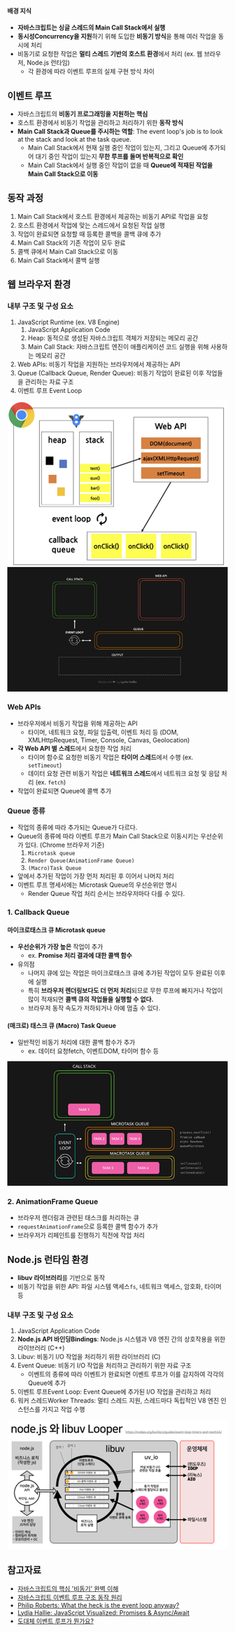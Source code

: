 #### 배경 지식
- **자바스크립트는 싱글 스레드의 Main Call Stack에서 실행**
- **동시성Concurrency을 지원**하기 위해 도입한 **비동기 방식**을 통해 여러 작업을 동시에 처리
- 비동기로 요청한 작업은 **멀티 스레드 기반의 호스트 환경**에서 처리 (ex. 웹 브라우저, Node.js 런타임)
	- 각 환경에 따라 이벤트 루프의 실제 구현 방식 차이

## 이벤트 루프
- 자바스크립트의 **비동기 프로그래밍을 지원하는 핵심**
- 호스트 환경에서 비동기 작업을 관리하고 처리하기 위한 **동작 방식**
- **Main Call Stack과 Queue를 주시하는 역할**: The event loop's job is to look at the stack and look at the task queue.
	- Main Call Stack에서 현재 실행 중인 작업이 있는지, 그리고 Queue에 추가되어 대기 중인 작업이 있는지 **무한 루프를 돌며 반복적으로 확인**
	- Main Call Stack에서 실행 중인 작업이 없을 때 **Queue에 적재된 작업을 Main Call Stack으로 이동**

## 동작 과정
1. Main Call Stack에서 호스트 환경에서 제공하는 비동기 API로 작업을 요청
2. 호스트 환경에서 작업에 맞는 스레드에서 요청된 작업 실행
3. 작업이 완료되면 요청할 때 등록한 콜백을 콜백 큐에 추가
4. Main Call Stack의 기존 작업이 모두 완료
5. 콜백 큐에서 Main Call Stack으로 이동
6. Main Call Stack에서 콜백 실행

## 웹 브라우저 환경
### 내부 구조 및 구성 요소
1. JavaScript Runtime (ex. V8 Engine)
	1. JavaScript Application Code
	2. Heap: 동적으로 생성된 자바스크립트 객체가 저장되는 메모리 공간
	3. Main Call Stack: 자바스크립트 엔진이 애플리케이션 코드 실행을 위해 사용하는 메모리 공간
2. Web APIs: 비동기 작업을 지원하는 브라우저에서 제공하는 API
3. Queue (Callback Queue, Render Queue): 비동기 작업이 완료된 이후 작업들을 관리하는 자료 구조
4. 이벤트 루프 Event Loop

![image](/assets/browser-structure.png)
![browser-image](/assets/browser.gif)

### Web APIs
- 브라우저에서 비동기 작업을 위해 제공하는 API 
	- 타이머, 네트워크 요청, 파일 입출력, 이벤트 처리 등 (DOM, XMLHttpRequest, Timer, Console, Canvas, Geolocation)
- **각 Web API 별 스레드**에서 요청한 작업 처리
	- 타이머 함수로 요청한 비동기 작업은 **타이머 스레드**에서 수행 (ex. `setTimeout`)
	- 데이터 요청 관련 비동기 작업은 **네트워크 스레드**에서 네트워크 요청 및 응답 처리 (ex. `fetch`)
- 작업이 완료되면 Queue에 콜백 추가
### Queue 종류
- 작업의 종류에 따라 추가되는 Queue가 다르다.
- Queue의 종류에 따라 이벤트 루프가 Main Call Stack으로 이동시키는 우선순위가 있다. (Chrome 브라우저 기준)
	1. `Microtask queue`
	2. `Render Queue(AnimationFrame Queue)`
	3. `(Macro)Task Queue` 
- 앞에서 추가된 작업이 가장 먼저 처리된 후 이어서 나머지 처리 
- 이벤트 루프 명세서에는 Microtask Queue의 우선순위만 명시
	- Render Queue 작업 처리 순서는 브라우저마다 다를 수 있다.

### 1. Callback Queue
#### 마이크로태스크 큐 Microtask queue
- **우선순위가 가장 높은** 작업이 추가
	- ex. **Promise 처리 결과에 대한 콜백 함수**
- 유의점
	- 나머지 큐에 있는 작업은 마이크로태스크 큐에 추가된 작업이 모두 완료된 이후에 실행
	- 특히 **브라우저 렌더링보다도 더 먼저 처리**되므로 무한 루프에 빠지거나 작업이 많이 적재되면 **콜백 큐의 작업들을 실행할 수 없다.** 
	- 브라우저 동작 속도가 저하되거나 아예 멈출 수 있다.
#### (매크로) 태스크 큐 (Macro) Task Queue
- 일반적인 비동기 처리에 대한 콜백 함수가 추가
	- ex. 데이터 요청fetch, 이벤트DOM, 타이머 함수 등

![image](assets/callback-queue.gif)

### 2. AnimationFrame Queue
- 브라우저 렌더링과 관련된 태스크를 처리하는 큐
- `requestAnimationFrame`으로 등록한 콜백 함수가 추가
- 브라우저가 리페인트를 진행하기 직전에 작업 처리

## Node.js 런타임 환경
- **libuv 라이브러리**를 기반으로 동작
- 비동기 작업을 위한 API: 파일 시스템 액세스`fs`, 네트워크 액세스, 암호화, 타이머 등

### 내부 구조 및 구성 요소

1. JavaScript Application Code
1. **Node.js API 바인딩Bindings**: Node.js 시스템과 V8 엔진 간의 상호작용을 위한 라이브러리 (C++)
1. Libuv: 비동기 I/O 작업을 처리하기 위한 라이브러리 (C)
1. Event Queue: 비동기 I/O 작업을 처리하고 관리하기 위한 자료 구조
	- 이벤트의 종류에 따라 이벤트가 완료되면 이벤트 루프가 이를 감지하여 각각의 Queue에 추가
1. 이벤트 루프Event Loop: Event Queue에 추가된 I/O 작업을 관리하고 처리
2. 워커 스레드Worker Threads: 멀티 스레드 지원, 스레드마다 독립적인 V8 엔진 인스턴스를 가지고 작업 수행

![nodejs-libuv-event-loop](/assets/nodejs.png)

## 참고자료
- [자바스크립트의 핵심 '비동기' 완벽 이해](https://inpa.tistory.com/entry/%F0%9F%8C%90-js-async)
- [자바스크립트 이벤트 루프 구조 동작 원리](https://inpa.tistory.com/entry/%F0%9F%94%84-%EC%9E%90%EB%B0%94%EC%8A%A4%ED%81%AC%EB%A6%BD%ED%8A%B8-%EC%9D%B4%EB%B2%A4%ED%8A%B8-%EB%A3%A8%ED%94%84-%EA%B5%AC%EC%A1%B0-%EB%8F%99%EC%9E%91-%EC%9B%90%EB%A6%AC)
- [Philip Roberts: What the heck is the event loop anyway?](https://2014.jsconf.eu/speakers/philip-roberts-what-the-heck-is-the-event-loop-anyway.html#transcript)
- [Lydia Hallie: JavaScript Visualized: Promises & Async/Await](https://dev.to/lydiahallie/javascript-visualized-promises-async-await-5gke)
- [도대체 이벤트 루프가 뭔가요?](https://baeharam.netlify.app/posts/javascript/event-loop)